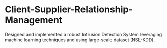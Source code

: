 # Client-Supplier-Relationship-Management


Designed and implemented a robust Intrusion Detection System leveraging machine learning techniques and using large-scale dataset (NSL-KDD).
